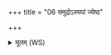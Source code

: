 +++
title = "06 समुद्रोऽस्यपां ज्येष्ठ"

+++
<details><summary>मूलम् (WS)</summary>

समुद्रोऽस्यपां ज्येष्ठ इन्द्रो देवेषु वृत्रहा ।  
व्याघ्रं सिंहं त्वा कृण्मो दमितारं पृतन्यताम् ॥ ७ ॥
</details>